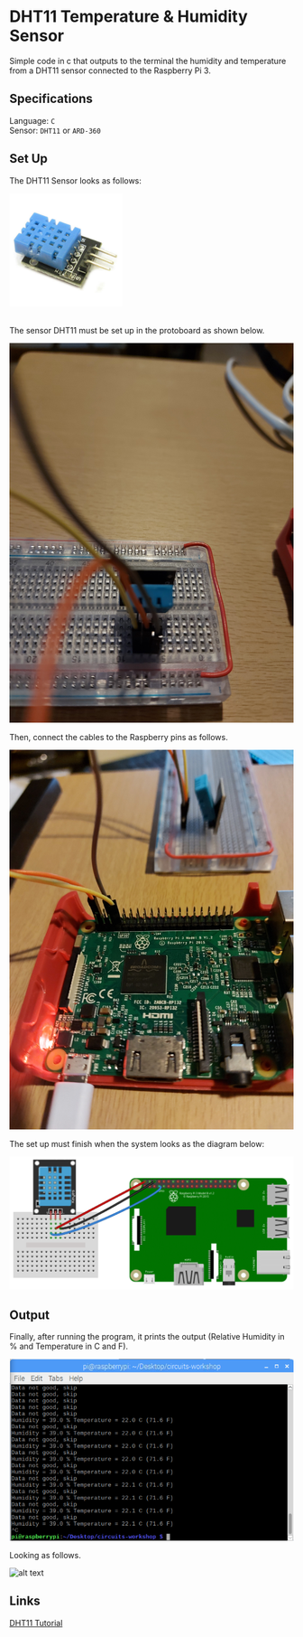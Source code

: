 # DHT11 Temperature & Humidity Sensor

Simple code in c that outputs to the terminal the humidity and temperature from a DHT11 sensor connected to the Raspberry Pi 3. <br />

## Specifications

Language: `C`<br />
Sensor: `DHT11` or `ARD-360` <br />

## Set Up

The DHT11 Sensor looks as follows: <br />

<div>
<img src="https://github.com/the-other-mariana/circuits-workshop/blob/master/session04/images/DHT11.jpg" height="200"/>
</div>
<br />

The sensor DHT11 must be set up in the protoboard as shown below. <br />

![alt text](https://github.com/the-other-mariana/circuits-workshop/blob/master/session04/images/dht11-setup.jpg?raw=true) <br />

Then, connect the cables to the Raspberry pins as follows. <br />

![alt text](https://github.com/the-other-mariana/circuits-workshop/blob/master/session04/images/rasp-setup.jpg?raw=true) <br />

The set up must finish when the system looks as the diagram below: <br />

![alt text](https://github.com/the-other-mariana/circuits-workshop/blob/master/session04/images/rasp-diagram.png?raw=true) <br />

## Output

Finally, after running the program, it prints the output (Relative Humidity in % and Temperature in C and F). <br />

![alt text](https://github.com/the-other-mariana/circuits-workshop/blob/master/session04/images/output-cmd.png?raw=true) <br />

Looking as follows. <br />

![alt text](https://github.com/the-other-mariana/circuits-workshop/blob/master/session04/images/temp-gif.gif) <br />

## Links

[DHT11 Tutorial](https://www.circuitbasics.com/how-to-set-up-the-dht11-humidity-sensor-on-the-raspberry-pi/) <br />